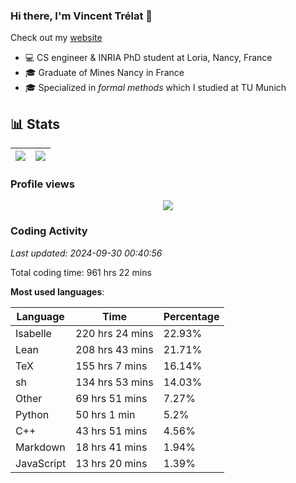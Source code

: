### Hi there, I'm Vincent Trélat 👋

Check out my [website](https://vtrelat.github.io)

-   💻 CS engineer & INRIA PhD student at Loria, Nancy, France
-   🎓 Graduate of Mines Nancy in France
-   🎓 Specialized in _formal methods_ which I studied at TU Munich

## 📊 **Stats**

| <img align="center" src="https://readme-stats.clckblog.space/api?username=VTrelat&show_icons=true&include_all_commits=true&theme=tokyonight&hide_border=true" /> | <img align="center" src="https://readme-stats.clckblog.space/api/top-langs/?username=VTrelat&layout=compact&theme=tokyonight&hide_border=true" /> |
| ---------------------------------------------------------------------------------------------------------------------------------------------------------------- | ------------------------------------------------------------------------------------------------------------------------------------------------- |

### Profile views

<p align="center">
 <img src="https://profile-counter.glitch.me/VTrelat/count.svg" />
</p>

<!--automations-->
### Coding Activity
_Last updated: 2024-09-30 00:40:56_

Total coding time: 961 hrs 22 mins

**Most used languages**:

| Language | Time | Percentage |
| ------------- | ------------- | ------------- |
| Isabelle | 220 hrs 24 mins | 22.93% |
| Lean | 208 hrs 43 mins | 21.71% |
| TeX | 155 hrs 7 mins | 16.14% |
| sh | 134 hrs 53 mins | 14.03% |
| Other | 69 hrs 51 mins | 7.27% |
| Python | 50 hrs 1 min | 5.2% |
| C++ | 43 hrs 51 mins | 4.56% |
| Markdown | 18 hrs 41 mins | 1.94% |
| JavaScript | 13 hrs 20 mins | 1.39% |


